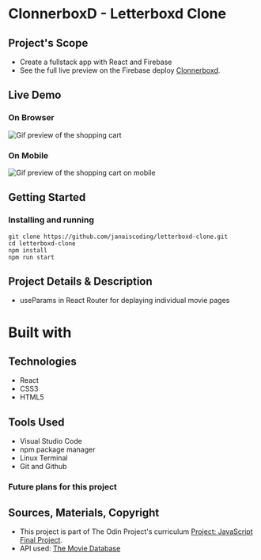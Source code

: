 # ClonnerboxD - Letterboxd Clone

## Project's Scope

- Create a fullstack app with React and Firebase
- See the full live preview on the Firebase deploy [Clonnerboxd]().

## Live Demo

### On Browser

![Gif preview of the shopping cart]()

### On Mobile

![Gif preview of the shopping cart on mobile]()

## Getting Started

### Installing and running

```
git clone https://github.com/janaiscoding/letterboxd-clone.git
cd letterboxd-clone
npm install
npm run start
```

## Project Details & Description

- useParams in React Router for deplaying individual movie pages

# Built with

## Technologies

- React
- CSS3
- HTML5

## Tools Used

- Visual Studio Code
- npm package manager
- Linux Terminal
- Git and Github

### Future plans for this project

## Sources, Materials, Copyright

- This project is part of The Odin Project's curriculum [Project: JavaScript Final Project](https://www.theodinproject.com/lessons/node-path-javascript-javascript-final-project).
- API used: [The Movie Database](https://www.themoviedb.org/)
